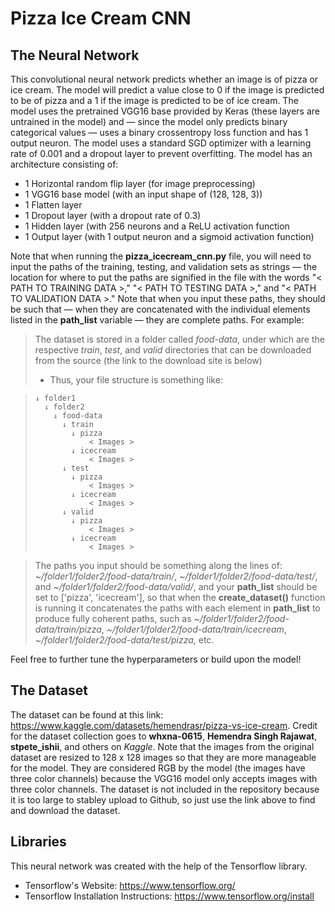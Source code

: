 # Pizza Ice Cream CNN

## The Neural Network

This convolutional neural network predicts whether an image is of pizza or ice cream. The model will predict a value close to 0 if the image is predicted to be of pizza and a 1 if the image is predicted to be of ice cream. The model uses the pretrained VGG16 base provided by Keras (these layers are untrained in the model) and — since the model only predicts binary categorical values — uses a binary crossentropy loss function and has 1 output neuron. The model uses a standard SGD optimizer with a learning rate of 0.001 and a dropout layer to prevent overfitting. The model has an architecture consisting of:
- 1 Horizontal random flip layer (for image preprocessing)
- 1 VGG16 base model (with an input shape of (128, 128, 3))
- 1 Flatten layer
- 1 Dropout layer (with a dropout rate of 0.3)
- 1 Hidden layer (with 256 neurons and a ReLU activation function
- 1 Output layer (with 1 output neuron and a sigmoid activation function)

Note that when running the **pizza_icecream_cnn.py** file, you will need to input the paths of the training, testing, and validation sets as strings — the location for where to put the paths are signified in the file with the words "< PATH TO TRAINING DATA >," "< PATH TO TESTING DATA >," and "< PATH TO VALIDATION DATA >." Note that when you input these paths, they should be such that — when they are concatenated with the individual elements listed in the **path_list** variable — they are complete paths. For example:
> The dataset is stored in a folder called *food-data*, under which are the respective *train*, *test*, and *valid* directories that can be downloaded from the source (the link to the download site is below)
> - Thus, your file structure is something like:

>     ↓ folder1
>       ↓ folder2
>         ↓ food-data
>           ↓ train
>             ↓ pizza
>                 < Images >
>             ↓ icecream
>                 < Images >
>           ↓ test
>             ↓ pizza
>                 < Images >
>             ↓ icecream
>                 < Images >
>           ↓ valid
>             ↓ pizza
>                 < Images >
>             ↓ icecream
>                 < Images >

> The paths you input should be something along the lines of: *~/folder1/folder2/food-data/train/*, *~/folder1/folder2/food-data/test/*, and *~/folder1/folder2/food-data/valid/*, and your **path_list** should be set to ['pizza', 'icecream'], so that when the **create_dataset()** function is running it concatenates the paths with each element in **path_list** to produce fully coherent paths, such as *~/folder1/folder2/food-data/train/pizza*, *~/folder1/folder2/food-data/train/icecream*, *~/folder1/folder2/food-data/test/pizza*, etc.

Feel free to further tune the hyperparameters or build upon the model!

## The Dataset
The dataset can be found at this link: https://www.kaggle.com/datasets/hemendrasr/pizza-vs-ice-cream. Credit for the dataset collection goes to **whxna-0615**, **Hemendra Singh Rajawat**, **stpete_ishii**, and others on *Kaggle*. Note that the images from the original dataset are resized to 128 x 128 images so that they are more manageable for the model. They are considered RGB by the model (the images have three color channels) because the VGG16 model only accepts images with three color channels. The dataset is not included in the repository because it is too large to stabley upload to Github, so just use the link above to find and download the dataset.

## Libraries
This neural network was created with the help of the Tensorflow library.
- Tensorflow's Website: https://www.tensorflow.org/
- Tensorflow Installation Instructions: https://www.tensorflow.org/install
